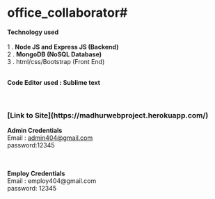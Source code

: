# office_collaborator#
<b>Technology used </b></br>
</br>
1 . <b> Node JS and Express JS (Backend) </b> </br>
2 . <b> MongoDB (NoSQL Database)  </b></br>
3 . html/css/Bootstrap (Front End)</br>




</br>
<b> Code Editor used : Sublime text </b></br>
</br></br>

<h3>[Link to Site](https://madhurwebproject.herokuapp.com/)</h3>

<b>Admin Credentials </b>
</br>
Email : admin404@gmail.com</br>
password:12345


</br>
</br>
<b>Employ Credentials </b>
</br>
Email : employ404@gmail.com</br>
password: 12345




</br>
</br>
